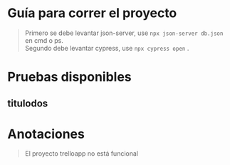 # Guía para correr el proyecto
>Primero se debe levantar json-server, use `npx json-server db.json` en cmd o ps.  
>Segundo debe levantar cypress, use `npx cypress open` .

# Pruebas disponibles
## titulodos

# Anotaciones
>El proyecto trelloapp no está funcional